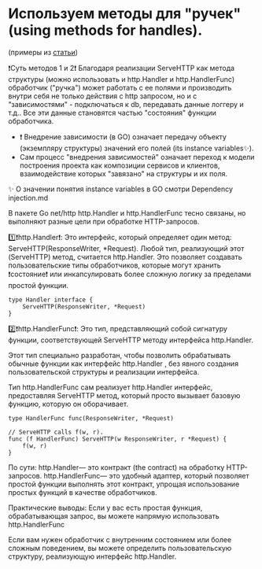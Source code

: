 # Используем методы для "ручек" (using methods for handles).
(примеры из [статьи](https://medium.com/@nathanbcrocker/as-the-pros-do-efficiently-passing-arguments-to-http-handlers-in-go-6b593caa00b8))

❗Cуть методов 1 и 2❗
	Благодаря реализации ServeHTTP как метода структуры
	(можно использовать и http.Handler и http.HandlerFunc)
	обработчик ("ручка") может работать с ее полями и производить внутри себя не только действия с http запросом,
	но и с "зависимостями" - подключаться к db, передавать данные логгеру и т.д..
	Все эти данные становятся частью "состояния" функции обработчика.

- ❗ Внедрение зависимости (в GO) означает передачу объекту (экземпляру структуры) значений его полей (its  instance variables✨).
-  Сам процесс "внедрения зависимостей" означает переход к модели построения проекта как композиции сервисов и клиентов, взаимодействие которых "завязано" на структуры и их поля.

✨ О значении понятия instance variables в GO смотри Dependency injection.md

В пакете Go net/http http.Handler и http.HandlerFunc тесно связаны, но выполняют разные цели при обработке HTTP-запросов.

1️⃣❗http.Handler❗:
Это интерфейс, который определяет один метод: ServeHTTP(ResponseWriter, *Request).
Любой тип, реализующий этот (ServeHTTP) метод, считается http.Handler.
Это позволяет создавать пользовательские типы обработчиков, которые могут хранить ❗состояние❗ или инкапсулировать более сложную логику за пределами простой функции.

    type Handler interface {
        ServeHTTP(ResponseWriter, *Request)
    }

2️⃣❗http.HandlerFunc❗:
Это тип, представляющий собой сигнатуру функции, соответствующей ServeHTTP методу интерфейса http.Handler.

Этот тип специально разработан, чтобы позволить обрабатывать обычные функции как интерфейс http.Handler ,
без явного создания пользовательской структуры и реализации интерфейса.

Тип http.HandlerFunc сам реализует http.Handler интерфейс, предоставляя ServeHTTP метод, который просто вызывает базовую функцию, которую он оборачивает.

    type HandlerFunc func(ResponseWriter, *Request)

    // ServeHTTP calls f(w, r).
    func (f HandlerFunc) ServeHTTP(w ResponseWriter, r *Request) {
        f(w, r)
    }

По сути:
http.Handler— это контракт (the contract) на обработку HTTP-запросов.
http.HandlerFunc— это удобный адаптер, который позволяет простой функции выполнять этот контракт, упрощая использование простых функций в качестве обработчиков.

Практические выводы:
Если у вас есть простая функция, обрабатывающая запрос, вы можете напрямую использовать http.HandlerFunc

Если вам нужен обработчик с внутренним состоянием или более сложным поведением, вы можете определить пользовательскую структуру, реализующую интерфейс http.Handler.